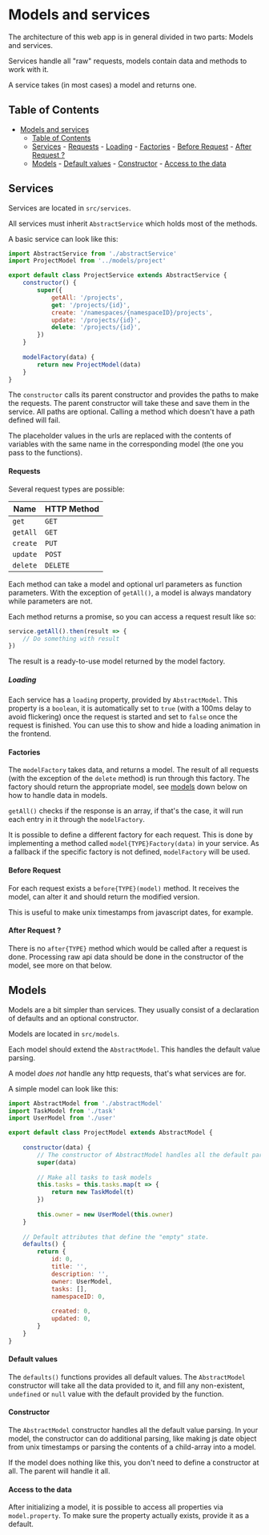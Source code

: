 # Models and services

The architecture of this web app is in general divided in two parts:
Models and services.

Services handle all "raw" requests, models contain data and methods to work with it.

A service takes (in most cases) a model and returns one.

## Table of Contents

- [Models and services](#models-and-services)
	- [Table of Contents](#table-of-contents)
	- [Services](#services)
			- [Requests](#requests)
				- [Loading](#loading)
			- [Factories](#factories)
			- [Before Request](#before-request)
			- [After Request ?](#after-request-)
	- [Models](#models)
			- [Default values](#default-values)
			- [Constructor](#constructor)
			- [Access to the data](#access-to-the-data)

## Services

Services are located in `src/services`.

All services must inherit `AbstractService` which holds most of the methods.

A basic service can look like this:

```javascript
import AbstractService from './abstractService'
import ProjectModel from '../models/project'

export default class ProjectService extends AbstractService {
	constructor() {
		super({
			getAll: '/projects',
			get: '/projects/{id}',
			create: '/namespaces/{namespaceID}/projects',
			update: '/projects/{id}',
			delete: '/projects/{id}',
		})
	}
	
	modelFactory(data) {
		return new ProjectModel(data)
	}
}
```

The `constructor` calls its parent constructor and provides the paths to make the requests. 
The parent constructor will take these and save them in the service.
All paths are optional. Calling a method which doesn't have a path defined will fail. 

The placeholder values in the urls are replaced with the contents of variables with the same name in the
corresponding model (the one you pass to the functions).

#### Requests

Several request types are possible:

| Name | HTTP Method |
|------|-------------|
| `get` | `GET` |
| `getAll` | `GET` |
| `create` | `PUT` |
| `update` | `POST` |
| `delete` | `DELETE` | 

Each method can take a model and optional url parameters as function parameters.
With the exception of `getAll()`, a model is always mandatory while parameters are not.

Each method returns a promise, so you can access a request result like so:

```javascript
service.getAll().then(result => {
	// Do something with result
})
```

The result is a ready-to-use model returned by the model factory.

##### Loading

Each service has a `loading` property, provided by `AbstractModel`.
This property is a `boolean`, it is automatically set to `true` (with a 100ms delay to avoid flickering) 
once the request is started and set to `false` once the request is finished.
You can use this to show and hide a loading animation in the frontend.

#### Factories

The `modelFactory` takes data, and returns a model. The result of all requests (with the exception
of the `delete` method) is run through this factory. The factory should return the appropriate model, see
[models](#models) down below on how to handle data in models.

`getAll()` checks if the response is an array, if that's the case, it will run each entry in it through
the `modelFactory`. 

It is possible to define a different factory for each request. This is done by implementing a method called 
`model{TYPE}Factory(data)` in your service. As a fallback if the specific factory is not defined, 
`modelFactory` will be used.

#### Before Request

For each request exists a `before{TYPE}(model)` method. It receives the model, can alter it and should return
the modified version.

This is useful to make unix timestamps from javascript dates, for example.

#### After Request ?

There is no `after{TYPE}` method which would be called after a request is done. 
Processing raw api data should be done in the constructor of the model, see more on that below.

## Models

Models are a bit simpler than services.
They usually consist of a declaration of defaults and an optional constructor.

Models are located in `src/models`.

Each model should extend the `AbstractModel`.
This handles the default value parsing.

A model _does not_ handle any http requests, that's what services are for.

A simple model can look like this:

```javascript
import AbstractModel from './abstractModel'
import TaskModel from './task'
import UserModel from './user'

export default class ProjectModel extends AbstractModel {
	
	constructor(data) {
		// The constructor of AbstractModel handles all the default parsing.
		super(data)
		
		// Make all tasks to task models
		this.tasks = this.tasks.map(t => {
			return new TaskModel(t)
		})
		
		this.owner = new UserModel(this.owner)
	}
	
	// Default attributes that define the "empty" state.
	defaults() {
		return {
			id: 0,
			title: '',
			description: '',
			owner: UserModel,
			tasks: [],
			namespaceID: 0,
			
			created: 0,
			updated: 0,
		}
	}
}
```

#### Default values

The `defaults()` functions provides all default values.
The `AbstractModel` constructor will take all the data provided to it, and fill any non-existent,
`undefined` or `null` value with the default provided by the function.

#### Constructor

The `AbstractModel` constructor handles all the default value parsing.
In your model, the constructor can do additional parsing, like making js date object from unix timestamps
or parsing the contents of a child-array into a model.

If the model does nothing like this, you don't need to define a constructor at all.
The parent will handle it all.

#### Access to the data

After initializing a model, it is possible to access all properties via `model.property`.
To make sure the property actually exists, provide it as a default.
